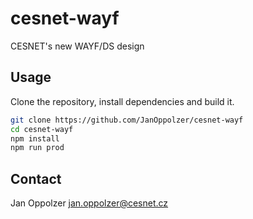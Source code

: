 # cesnet-wayf

CESNET's new WAYF/DS design

## Usage

Clone the repository, install dependencies and build it.

```bash
git clone https://github.com/JanOppolzer/cesnet-wayf
cd cesnet-wayf
npm install
npm run prod
```

## Contact

Jan Oppolzer <jan.oppolzer@cesnet.cz>
